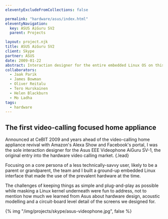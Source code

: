 ```yaml
---
eleventyExcludeFromCollections: false

permalink: "hardware/asus/index.html"
eleventyNavigation:
  key: ASUS AiGuru SV2
  parent: Projects

layout: project.njk
title: ASUS AiGuru SV2
client: Skype
partner: ASUS
date: 2009-01-22
abstract: Interaction designer for the entire embedded Linux OS on this consumer-focused standalone videophone.
collaborators:
  - Jaak Parik
  - James Bowman
  - Oliver Reitalu
  - Tero Hurskainen
  - Helen Blackburn
  - Mo Ladha
tags:
  - hardware
---
```


## The first video-calling focused home appliance

Announced at CeBIT 2009 and years ahead of the video-calling home appliance
revival with Amazon's Alexa Show and Facebook's portal, I was the sole
interaction designer for the Asus EEE Videophone AiGuru SV-1, the original 
entry into the hardware video calling market.
{.lead}

Focusing on a core persona of a less technically-savvy user, likely to be
a parent or grandparent, the team and I built a ground-up embedded Linux
interface that made the use of the prevalent hardware at the time.

The challenges of keeping things as simple and plug-and-play as possible 
while masking a Linux kernel underneath were fun to address, not to mention
how much we learned from Asus about hardware design, acoustic modelling and a 
circuit-board level detail of the screens we designed for.

{% img "/img/projects/skype/asus-videophone.jpg", false %}
